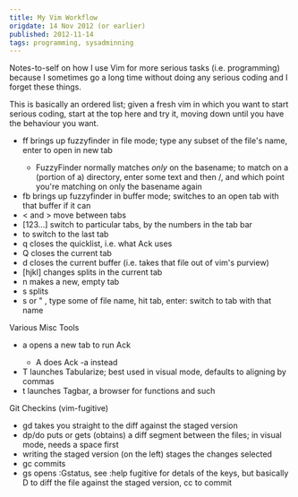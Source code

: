 ```yaml
---
title: My Vim Workflow
origdate: 14 Nov 2012 (or earlier)
published: 2012-11-14
tags: programming, sysadminning
---
```


Notes-to-self on how I use Vim for more serious tasks (i.e.
programming) because I sometimes go a long time without doing any
serious coding and I forget these things.

This is basically an ordered list; given a fresh vim in which you want to start serious coding, start at the top here and try it, moving down until you have the behaviour you want.

- <space>ff brings up fuzzyfinder in file mode; type any subset of the file's name, enter to open in new tab
  - FuzzyFinder normally matches *only* on the basename; to match on a (portion of a) directory, enter some text and then /, and which point you're matching on only the basename again
- <space>fb brings up fuzzyfinder in buffer mode; switches to an open tab with that buffer if it can
- < and > move between tabs
- <space>[123...] switch to particular tabs, by the numbers in the tab bar
- <space><space> to switch to the last tab
- <space>q closes the quicklist, i.e. what Ack uses
- <space>Q closes the current tab
- <space>d closes the current buffer (i.e. takes that file out of vim's purview)
- <space>[hjkl] changes splits in the current tab
- <space>n makes a new, empty tab
- <space>s splits
- <space>s or " , type some of file name, hit tab, enter: switch to tab with that name

Various Misc Tools

- <space>a opens a new tab to run Ack
  - <space>A does Ack -a instead
- <space>T launches Tabularize; best used in visual mode, defaults to aligning by commas
- <space>t launches Tagbar, a browser for functions and such

Git Checkins (vim-fugitive)

- <space>gd takes you straight to the diff against the staged version
- dp/do puts or gets (obtains) a diff segment between the files; in visual mode, needs a space first
- writing the staged version (on the left) stages the changes selected
- <space>gc commits
- <space>gs opens :Gstatus, see :help fugitive for detals of the keys, but basically D to diff the file against the staged version, cc to commit
